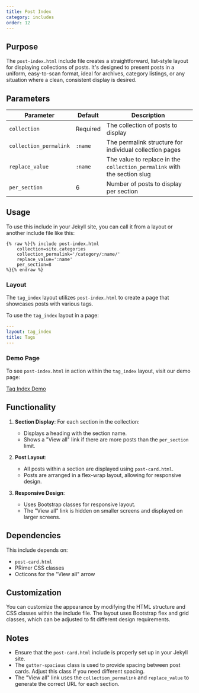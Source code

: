```yaml
---
title: Post Index
category: includes
order: 12
---
```


## Purpose
The `post-index.html` include file creates a straightforward, list-style layout for displaying collections of posts. It's designed to present posts in a uniform, easy-to-scan format, ideal for archives, category listings, or any situation where a clean, consistent display is desired.

## Parameters

| Parameter | Default | Description |
|-----------|---------|-------------|
| `collection` | Required | The collection of posts to display |
| `collection_permalink` | `:name` | The permalink structure for individual collection pages |
| `replace_value` | `:name` | The value to replace in the `collection_permalink` with the section slug |
| `per_section` | 6 | Number of posts to display per section |

## Usage

To use this include in your Jekyll site, you can call it from a layout or another include file like this:

```liquid
{% raw %}{% include post-index.html
    collection=site.categories
    collection_permalink='/category/:name/'
    replace_value=':name'
    per_section=8
%}{% endraw %}
```

### Layout

The `tag_index` layout utilizes `post-index.html` to create a page that showcases posts with various tags.

To use the `tag_index` layout in a page:

```yaml
---
layout: tag_index
title: Tags
---
```

### Demo Page

To see `post-index.html` in action within the `tag_index` layout, visit our demo page:

[Tag Index Demo](/tags/index.html)

## Functionality

1. **Section Display**: For each section in the collection:
   - Displays a heading with the section name.
   - Shows a "View all" link if there are more posts than the `per_section` limit.

2. **Post Layout**:
   - All posts within a section are displayed using `post-card.html`.
   - Posts are arranged in a flex-wrap layout, allowing for responsive design.

3. **Responsive Design**:
   - Uses Bootstrap classes for responsive layout.
   - The "View all" link is hidden on smaller screens and displayed on larger screens.

## Dependencies

This include depends on:
- `post-card.html`
- PRimer CSS classes
- Octicons for the "View all" arrow

## Customization

You can customize the appearance by modifying the HTML structure and CSS classes within the include file. The layout uses Bootstrap flex and grid classes, which can be adjusted to fit different design requirements.

## Notes

- Ensure that the `post-card.html` include is properly set up in your Jekyll site.
- The `gutter-spacious` class is used to provide spacing between post cards. Adjust this class if you need different spacing.
- The "View all" link uses the `collection_permalink` and `replace_value` to generate the correct URL for each section.
